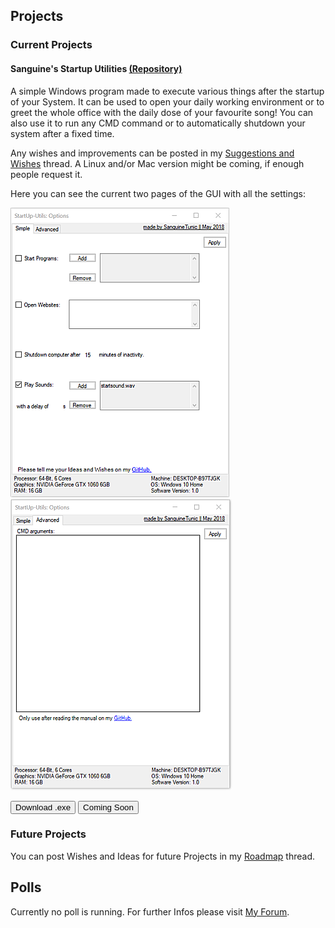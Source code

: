 ## Projects                                     

### Current Projects

#### Sanguine's Startup Utilities <a href="https://github.com/SanguineTunic/StartupUtilites" target="_blank">(Repository)</a>

A simple Windows program made to execute various things after the startup of your System.
It can be used to open your daily working environment or to greet the whole office with the daily dose of your favourite song!
You can also use it to run any CMD command or to automatically shutdown your system after a fixed time.

Any wishes and improvements can be posted in my <a href="https://www.tapatalk.com/groups/sanguinetunic/suggestions-and-wishes-t2.html">Suggestions and Wishes</a> thread.
A Linux and/or Mac version might be coming, if enough people request it.

Here you can see the current two pages of the GUI with all the settings:

<img src="images/su_interface.png" alt="The current layout of the Interface."> <img src="images/su_advanced.png">

<a href="https://github.com/SanguineTunic/StartupUtilites/releases" target="_blank"><button class="styled_button">Download .exe</button></a>
<a href="" target="_blank"><button class="styled_button">Coming Soon</button></a>

### Future Projects

You can post Wishes and Ideas for future Projects in my <a href="https://www.tapatalk.com/groups/sanguinetunic/roadmap-t3.html" target="_blank">Roadmap</a> thread.

## Polls

Currently no poll is running. For further Infos please visit <a href="https://www.tapatalk.com/groups/sanguinetunic" target="_blank">My Forum</a>.
